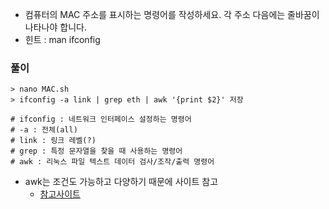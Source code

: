 - 컴퓨터의 MAC 주소를 표시하는 명령어를 작성하세요. 각 주소 다음에는 줄바꿈이 나타나야 합니다.
- 힌트 : man ifconfig



### 풀이

```shell
> nano MAC.sh
> ifconfig -a link | grep eth | awk '{print $2}' 저장

# ifconfig : 네트워크 인터페이스 설정하는 명령어
# -a : 전체(all)
# link : 링크 레벨(?)
# grep : 특정 문자열을 찾을 때 사용하는 명령어
# awk : 리눅스 파일 텍스트 데이터 검사/조작/출력 명령어
```

- awk는 조건도 가능하고 다양하기 때문에 사이트 참고
    - [참고사이트](https://recipes4dev.tistory.com/171)
